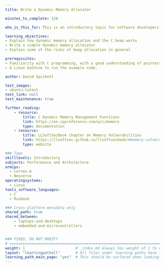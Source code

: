 ```yaml
---
title: Write a Dynamic Memory Allocator

minutes_to_complete: 120

who_is_this_for: This is an introductory topic for software developers learning about dynamic memory allocation for the first time, and who may have used malloc and free in C programming. It also provides a starting point to explore more advanced memory allocation topics.

learning_objectives:
- Explain how dynamic memory allocation and the C heap works
- Write a simple dynamic memory allocator
- Explain some of the risks of heap allocation in general

prerequisites:
- Familiarity with C programming, with a good understanding of pointers.
- A Linux machine to run the example code.

author: David Spickett

test_images:
- ubuntu:latest
test_link: null
test_maintenance: true

further_reading:
    - resource:
        title: C Dynamic Memory Management Functions
        link: https://en.cppreference.com/w/c/memory
        type: documentation
    - resource:
        title: LLSoftSecBook chapter on Memory Vulnerabilities
        link: https://llsoftsec.github.io/llsoftsecbook/#memory-vulnerability-based-attacks
        type: website

### Tags
skilllevels: Introductory
subjects: Performance and Architecture
armips:
  - Cortex-A
  - Neoverse
operatingsystems:
  - Linux
tools_software_languages:
  - C 
  - Runbook

### Cross-platform metadata only
shared_path: true
shared_between:
    - laptops-and-desktops
    - embedded-and-microcontrollers


### FIXED, DO NOT MODIFY
# ================================================================================
weight: 1                       # _index.md always has weight of 1 to order correctly
layout: "learningpathall"       # All files under learning paths have this same wrapper
learning_path_main_page: "yes"  # This should be surfaced when looking for related content. Only set for _index.md of learning path content.
---
```

